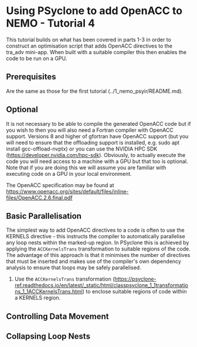 # Using PSyclone to add OpenACC to NEMO - Tutorial 4 #

This tutorial builds on what has been covered in parts 1-3 in order
to construct an optimisation script that adds OpenACC directives to
the tra_adv mini-app. When built with a suitable compiler this then
enables the code to be run on a GPU.

## Prerequisites ##

Are the same as those for the first tutorial
(../1_nemo_psyir/README.md).

## Optional ##

It is not necessary to be able to compile the generated OpenACC code
but if you wish to then you will also need a Fortran compiler with
OpenACC support. Versions 8 and higher of gfortran have OpenACC
support (but you will need to ensure that the offloading support is
installed, e.g. sudo apt install gcc-offload-nvptx) or you can use the
NVIDIA HPC SDK (https://developer.nvidia.com/hpc-sdk).  Obviously, to
actually execute the code you will need access to a machine with a GPU
but that too is optional. Note that if you are doing this we will
assume you are familiar with executing code on a GPU in your local
environment.

The OpenACC specification may be found at
https://www.openacc.org/sites/default/files/inline-files/OpenACC.2.6.final.pdf

## Basic Parallelisation ##

The simplest way to add OpenACC directives to a code is often to use
the KERNELS directive - this instructs the compiler to automatically
parallelise any loop nests within the marked-up region. In PSyclone
this is achieved by applying the `ACCKernelsTrans` transformation to
suitable regions of the code. The advantage of this approach is that
it minimises the number of directives that must be inserted and makes
use of the compiler's own dependency analysis to ensure that loops may
be safely parallelised.

1. Use the `ACCKernelsTrans` transformation
(https://psyclone-ref.readthedocs.io/en/latest/_static/html/classpsyclone_1_1transformations_1_1ACCKernelsTrans.html)
to enclose suitable regions of code within a KERNELS region.

## Controlling Data Movement ##

## Collapsing Loop Nests ##

